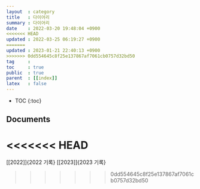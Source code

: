 ```yaml
---
layout  : category 
title   : 다이어리 
summary : 다이어리 
date    : 2022-03-20 19:48:04 +0900
<<<<<<< HEAD
updated : 2022-03-25 06:19:27 +0900
=======
updated : 2023-01-21 22:40:13 +0900
>>>>>>> 0dd554645c8f25e137867af7061cb0757d32bd50
tag     : 
toc     : true
public  : true
parent  : [[index]]
latex   : false
---
```

* TOC
{:toc}

## Documents
<<<<<<< HEAD
=======
[[2022]]{2022 기록}
[[2023]]{2023 기록}

>>>>>>> 0dd554645c8f25e137867af7061cb0757d32bd50
